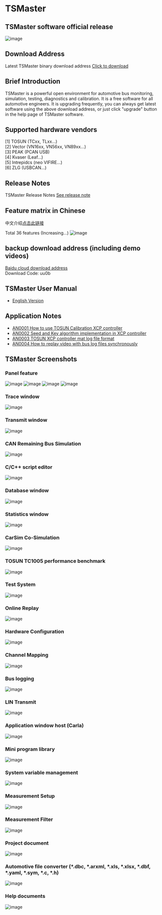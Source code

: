 # TSMaster
## TSMaster software official release
![image](https://github.com/TOSUN-Shanghai/TSMaster/blob/main/images/TSMaster.png)

## Download Address
Latest TSMaster binary download address [Click to download](http://www.tosun.tech/TOSUNSoftware/TSMaster_Setup_beta.exe)

## Brief Introduction
TSMaster is a powerful open environment for automotive bus monitoring, simulation, testing, diagnostics and calibration. It is a free software for all automotive engineers. It is upgrading frequently, you can always get latest software using the above download address, or just click "upgrade" button in the help page of TSMaster software.

## Supported hardware vendors
[1] TOSUN (TCxx, TLxx...)  
[2] Vector (VN16xx, VN56xx, VN89xx...)  
[3] PEAK (PCAN USB)  
[4] Kvaser (Leaf...)  
[5] Intrepidcs (neo VIFIRE...)  
[6] ZLG (USBCAN...)  

## Release Notes
TSMaster Release Notes [See release note](https://github.com/TOSUN-Shanghai/TSMaster/blob/main/TSMaster_release_en.md)

## Feature matrix in Chinese
中文介绍[点击此链接](https://github.com/TOSUN-Shanghai/TSMaster/blob/main/TSMaster_features_cn.md)

Total 36 features (Increasing...)
![image](https://github.com/TOSUN-Shanghai/TSMaster/blob/main/images/About.png)

## backup download address (including demo videos)
[Baidu cloud download address](https://pan.baidu.com/s/147blQVilkVycwHrFAr-u_g)  
Download Code: uu0b

## TSMaster User Manual
- [English Version](https://github.com/TOSUN-Shanghai/TSMaster/blob/main/manual/TSMaster_um_en.md)

## Application Notes
- [AN0001 How to use TOSUN Calibration XCP controller](https://github.com/TOSUN-Shanghai/TSMaster/blob/main/AN/AN0001.md)
- [AN0002 Seed and Key algorithm implementation in XCP controller](https://github.com/TOSUN-Shanghai/TSMaster/blob/main/AN/AN0002.md)
- [AN0003 TOSUN XCP controller mat log file format](https://github.com/TOSUN-Shanghai/TSMaster/blob/main/AN/AN0003.md)
- [AN0004 How to replay video with bus log files synchronously](https://github.com/TOSUN-Shanghai/TSMaster/blob/main/AN/AN0004.md)

## TSMaster Screenshots

### Panel feature
![image](https://github.com/TOSUN-Shanghai/TSMaster/blob/main/images/Panels1.png)
![image](https://github.com/TOSUN-Shanghai/TSMaster/blob/main/images/Panels2.png)
![image](https://github.com/TOSUN-Shanghai/TSMaster/blob/main/images/Panels3.png)
![image](https://github.com/TOSUN-Shanghai/TSMaster/blob/main/images/Panels4.png)

### Trace window
![image](https://github.com/TOSUN-Shanghai/TSMaster/blob/main/images/Trace.png)

### Transmit window
![image](https://github.com/TOSUN-Shanghai/TSMaster/blob/main/images/Transmit.png)

### CAN Remaining Bus Simulation
![image](https://github.com/TOSUN-Shanghai/TSMaster/blob/main/images/CANRBS.png)

### C/C++ script editor
![image](https://github.com/TOSUN-Shanghai/TSMaster/blob/main/images/Cpp.png)

### Database window
![image](https://github.com/TOSUN-Shanghai/TSMaster/blob/main/images/CANDatabase.png)

### Statistics window
![image](https://github.com/TOSUN-Shanghai/TSMaster/blob/main/images/CANStatistics.png)

### CarSim Co-Simulation
![image](https://github.com/TOSUN-Shanghai/TSMaster/blob/main/images/CarSimCosimulation.png)

### TOSUN TC1005 performance benchmark
![image](https://github.com/TOSUN-Shanghai/TSMaster/blob/main/images/TC1005Performance.png)

### Test System
![image](https://github.com/TOSUN-Shanghai/TSMaster/blob/main/images/TestSystem.png)

### Online Replay
![image](https://github.com/TOSUN-Shanghai/TSMaster/blob/main/images/OnlineReplay.png)

### Hardware Configuration
![image](https://github.com/TOSUN-Shanghai/TSMaster/blob/main/images/Hardware.png)

### Channel Mapping
![image](https://github.com/TOSUN-Shanghai/TSMaster/blob/main/images/ChannelMapping.png)

### Bus logging
![image](https://github.com/TOSUN-Shanghai/TSMaster/blob/main/images/Logging.png)

### LIN Transmit
![image](https://github.com/TOSUN-Shanghai/TSMaster/blob/main/images/LINTransmit.png)

### Application window host (Carla)
![image](https://github.com/TOSUN-Shanghai/TSMaster/blob/main/images/AppHost.png)

### Mini program library
![image](https://github.com/TOSUN-Shanghai/TSMaster/blob/main/images/MpLib.png)

### System variable management
![image](https://github.com/TOSUN-Shanghai/TSMaster/blob/main/images/SysVar.png)

### Measurement Setup
![image](https://github.com/TOSUN-Shanghai/TSMaster/blob/main/images/MeasurementSetup.png)

### Measurement Filter
![image](https://github.com/TOSUN-Shanghai/TSMaster/blob/main/images/MeasurementFilter.png)

### Project document
![image](https://github.com/TOSUN-Shanghai/TSMaster/blob/main/images/Document.png)

### Automotive file converter (*.dbc, *.arxml, *.xls, *.xlsx, *.dbf, *.yaml, *.sym, *.c, *.h)
![image](https://github.com/TOSUN-Shanghai/TSMaster/blob/main/images/AutomotiveFileConverter.png)

### Help documents
![image](https://github.com/TOSUN-Shanghai/TSMaster/blob/main/images/HelpDoc.png)
